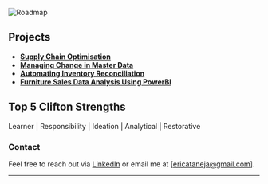 


![Roadmap](https://github.com/user-attachments/assets/bed6dd73-dc67-4988-9171-289f3190a0de)





## Projects

- **[Supply Chain Optimisation](https://ericataneja1.github.io/SypplyChainOptimisation/)**
- **[Managing Change in Master Data](https://ericataneja1.github.io/Impact-Analysis/)**
- **[Automating Inventory Reconciliation](https://ericataneja1.github.io/Automated-Inventory-Recon/)**
- **[Furniture Sales Data Analysis Using PowerBI](https://ericataneja1.github.io/Projects/)**




## Top 5 Clifton Strengths

Learner | Responsibility | Ideation | Analytical | Restorative

### Contact

Feel free to reach out via [LinkedIn](https://www.linkedin.com/in/erica-taneja/) or email me at [ericataneja@gmail.com].

---


